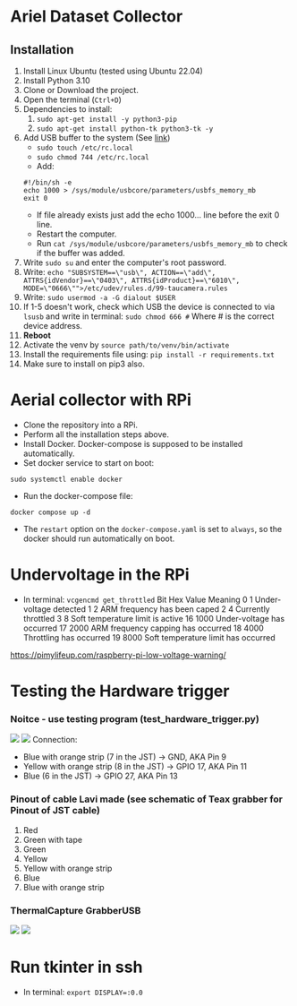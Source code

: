 # Ariel Dataset Collector

## Installation

1. Install Linux Ubuntu (tested using Ubuntu 22.04)
2. Install Python 3.10
3. Clone or Download the project.
4. Open the terminal (`Ctrl+D`)
5. Dependencies to install:
   1. `sudo apt-get install -y python3-pip`
   2. `sudo apt-get install python-tk python3-tk -y`
6. Add USB buffer to the system (See [link](https://www.flir.com/support-center/iis/machine-vision/application-note/understanding-usbfs-on-linux/))
   - ```sudo touch /etc/rc.local```
   - ```sudo chmod 744 /etc/rc.local```
   - Add:
   ```
   #!/bin/sh -e
   echo 1000 > /sys/module/usbcore/parameters/usbfs_memory_mb
   exit 0
   ```
   - If file already exists just add the echo 1000... line before the exit 0 line.
   - Restart the computer.
   - Run ```cat /sys/module/usbcore/parameters/usbfs_memory_mb``` to check if the buffer was added.
7. Write `sudo su` and enter the computer's root password.
8. Write:
   `echo "SUBSYSTEM==\"usb\", ACTION==\"add\", ATTRS{idVendor}==\"0403\", ATTRS{idProduct}==\"6010\", MODE=\"0666\"">/etc/udev/rules.d/99-taucamera.rules`
9. Write:
   `sudo usermod -a -G dialout $USER`
10. If 1-5 doesn't work, check which USB the device is connected to via `lsusb` and write in terminal:
    `sudo chmod 666 #` Where # is the correct device address.
11. **Reboot**
12. Activate the venv by `source path/to/venv/bin/activate`
13. Install the requirements file using:
    `pip install -r requirements.txt`
14. Make sure to install on pip3 also.

# Aerial collector with RPi

- Clone the repository into a RPi.
- Perform all the installation steps above.
- Install Docker. Docker-compose is supposed to be installed automatically.
- Set docker service to start on boot:

```
sudo systemctl enable docker
```

- Run the docker-compose file:

```
docker compose up -d
```

- The `restart` option on the `docker-compose.yaml` is set to `always`, so the docker should run automatically on boot.

# Undervoltage in the RPi
- In terminal:
```vcgencmd get_throttled```
Bit	Hex Value	Meaning
0	1	Under-voltage detected
1	2	ARM frequency has been caped
2	4	Currently throttled
3	8	Soft temperature limit is active
16	1000	Under-voltage has occurred
17	2000	ARM frequency capping has occurred
18	4000	Throttling has occurred
19	8000	Soft temperature limit has occurred

https://pimylifeup.com/raspberry-pi-low-voltage-warning/


# Testing the Hardware trigger
### Noitce - use testing program (test_hardware_trigger.py)
![](devices/rpi_gpio_real.png)
![](devices/rpi_gpio_scheme.png)
Connection:
   - Blue with orange strip (7 in the JST) -> GND, AKA Pin 9
   - Yellow with orange strip (8 in the JST) -> GPIO 17, AKA Pin 11
   - Blue (6 in the JST) -> GPIO 27, AKA Pin 13



### Pinout of cable Lavi made (see schematic of Teax grabber for Pinout of JST cable)
1. Red
2. Green with tape
3. Green
4. Yellow
5. Yellow with orange strip
6. Blue
7. Blue with orange strip

### ThermalCapture GrabberUSB
![](devices/ImageTeaxGrabber2.png)
![](devices/PinoutTeaxGrabber2.png)


# Run tkinter in ssh
- In terminal:
``` export DISPLAY=:0.0 ```